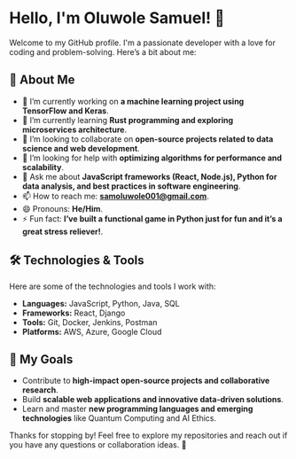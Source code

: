 # Hello, I'm Oluwole Samuel! 👋

Welcome to my GitHub profile. I'm a passionate developer with a love for coding and problem-solving. Here’s a bit about me:

## 🚀 About Me

- 🔭 I’m currently working on **a machine learning project using TensorFlow and Keras**.
- 🌱 I’m currently learning **Rust programming and exploring microservices architecture**.
- 👯 I’m looking to collaborate on **open-source projects related to data science and web development**.
- 🤔 I’m looking for help with **optimizing algorithms for performance and scalability**.
- 💬 Ask me about **JavaScript frameworks (React, Node.js), Python for data analysis, and best practices in software engineering**.
- 📫 How to reach me: **samoluwole001@gmail.com**.
- 😄 Pronouns: **He/Him**.
- ⚡ Fun fact: **I’ve built a functional game in Python just for fun and it’s a great stress reliever!**.

## 🛠️ Technologies & Tools

Here are some of the technologies and tools I work with:

- **Languages:** JavaScript, Python, Java, SQL
- **Frameworks:** React, Django
- **Tools:** Git, Docker, Jenkins, Postman
- **Platforms:** AWS, Azure, Google Cloud

## 📝 My Goals

- Contribute to **high-impact open-source projects and collaborative research**.
- Build **scalable web applications and innovative data-driven solutions**.
- Learn and master **new programming languages and emerging technologies** like Quantum Computing and AI Ethics.

Thanks for stopping by! Feel free to explore my repositories and reach out if you have any questions or collaboration ideas. 🚀
